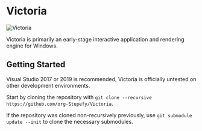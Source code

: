 # Victoria 

![Victoria](/Resources/Branding/Victoria_Logo.png?raw=true "Victoria")

Victoria is primarily an early-stage interactive application and rendering engine for Windows. 

## Getting Started
Visual Studio 2017 or 2019 is recommended, Victoria is officially untested on other development environments.

Start by cloning the repository with `git clone --recursive https://github.com/org-Stupefy/Victoria`.

If the repository was cloned non-recursively previously, use `git submodule update --init` to clone the necessary submodules.